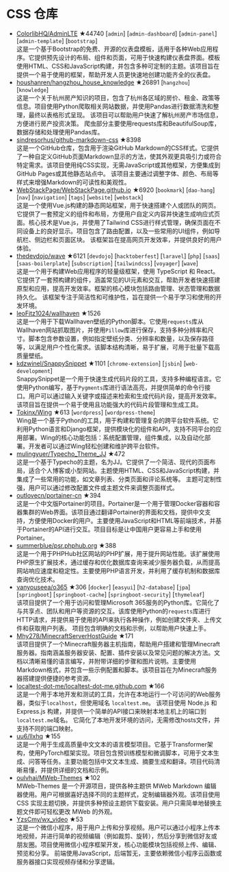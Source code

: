 # CSS 仓库

- [ColorlibHQ/AdminLTE](https://github.com/ColorlibHQ/AdminLTE) ★44740 [`admin`] [`admin-dashboard`] [`admin-panel`] [`admin-template`] [`bootstrap`]  
  这是一个基于Bootstrap的免费、开源的仪表盘模板，适用于各种Web应用程序。它提供预先设计的布局、组件和页面，可用于快速构建仪表盘界面。模板使用HTML、CSS和JavaScript构建，并包含多种可定制的主题。该项目旨在提供一个易于使用的框架，帮助开发人员更快速地创建功能齐全的仪表盘。
- [houshanren/hangzhou_house_knowledge](https://github.com/houshanren/hangzhou_house_knowledge) ★26891 [`hangzhou`] [`knowledge`]  
  这是一个关于杭州房产知识的项目，包含了杭州各区域的房价、租金、政策等信息。项目使用Python爬取相关网站数据，并使用Pandas进行数据清洗和整理，最终以表格形式呈现。  该项目可以帮助用户快速了解杭州房产市场信息，方便进行房产投资决策。  爬虫部分主要使用requests库和BeautifulSoup库，数据存储和处理使用Pandas库。
- [sindresorhus/github-markdown-css](https://github.com/sindresorhus/github-markdown-css) ★8398  
  这是一个GitHub仓库，包含用于渲染GitHub Markdown的CSS样式。它提供了一种自定义GitHub页面Markdown显示的方法，使其外观更具吸引力或符合特定需求。该项目使用纯CSS实现，无需JavaScript或其他框架，方便集成到GitHub Pages或其他静态站点中。  该项目主要通过调整字体、颜色、布局等样式来增强Markdown的可读性和美观性。
- [WebStackPage/WebStackPage.github.io](https://github.com/WebStackPage/WebStackPage.github.io) ★6920 [`bookmark`] [`dao-hang`] [`nav`] [`navigation`] [`tags`] [`website`] [`webstack`]  
  这是一个使用Vue.js构建的静态网站框架，用于快速搭建个人或团队的网页。它提供了一套预定义的组件和布局，方便用户自定义内容并快速生成响应式页面。核心技术是Vue.js，并使用了Tailwind CSS进行样式管理，确保页面在不同设备上的良好显示。项目包含了路由配置，以及一些常用的UI组件，例如导航栏、侧边栏和页面区块。  该框架旨在提高网页开发效率，并提供良好的用户体验。
- [thedevdojo/wave](https://github.com/thedevdojo/wave) ★6121 [`devdojo`] [`hacktoberfest`] [`laravel`] [`php`] [`saas`] [`saas-boilerplate`] [`subscription`] [`tailwindcss`] [`voyager`] [`wave`]  
  这是一个用于构建Web应用程序的轻量级框架，使用 TypeScript 和 React。它提供了一套预构建的组件，涵盖常见的UI元素和交互，帮助开发者快速搭建原型和应用，提高开发效率。框架的核心模块包括路由管理、状态管理和数据持久化。  该框架专注于简洁性和可维护性，旨在提供一个易于学习和使用的开发环境。
- [leoFitz1024/wallhaven](https://github.com/leoFitz1024/wallhaven) ★1526  
  这是一个用于下载Wallhaven壁纸的Python脚本。它使用`requests`库从Wallhaven网站抓取图片，并使用`Pillow`库进行保存，支持多种分辨率和尺寸。脚本包含参数设置，例如指定壁纸分类、分辨率和数量，以及保存路径等，以满足用户个性化需求。该脚本结构清晰，易于扩展，可用于批量下载高质量壁纸。
- [kdzwinel/SnappySnippet](https://github.com/kdzwinel/SnappySnippet) ★1101 [`chrome-extension`] [`jsbin`] [`web-development`]  
  SnappySnippet是一个用于快速生成代码片段的工具，支持多种编程语言。它使用Python编写，基于`Pygments`库进行语法高亮，并提供简单的命令行接口。用户可以通过输入关键字或描述来检索和生成代码片段，提高开发效率。该项目旨在提供一个易于使用且功能强大的代码片段管理和生成工具。
- [Tokinx/Wing](https://github.com/Tokinx/Wing) ★613 [`wordpress`] [`wordpress-theme`]  
  Wing是一个基于Python的工具，用于构建和管理复杂的跨平台软件系统。它利用Python语言和Django框架，提供模块化的组件和API，支持不同平台的应用部署。Wing的核心功能包括：系统配置管理，组件集成，以及自动化部署。开发者可以通过Wing轻松创建和维护跨平台软件。
- [mulingyuer/Typecho_Theme_JJ](https://github.com/mulingyuer/Typecho_Theme_JJ) ★472  
  这是一个基于Typecho的主题，名为JJ。它提供了一个简洁、现代的页面布局，适合个人博客或小型网站。主题使用HTML、CSS和JavaScript构建，并集成了一些常用的功能，如文章列表、分类页面和评论系统等。  主题可定制性强，用户可以通过修改配置文件或主题文件来调整页面样式。
- [outlovecn/portainer-cn](https://github.com/outlovecn/portainer-cn) ★394  
  这是一个中文版Portainer的项目。Portainer是一个用于管理Docker容器和容器集群的Web界面。该项目通过翻译Portainer的界面和文档，提供中文支持，方便使用Docker的用户。主要使用JavaScript和HTML等前端技术，并基于Portainer的API进行交互。项目目标是让中国用户更容易上手和使用Portainer。
- [summerblue/psr.phphub.org](https://github.com/summerblue/psr.phphub.org) ★388  
  这是一个用于PHPHub社区网站的PHP扩展，用于提升网站性能。该扩展使用PHP原生扩展技术，通过缓存和优化数据库查询来减少服务器负载，从而提高网站响应速度和稳定性。主要使用PHP语言开发，并利用了缓存机制和数据库查询优化技术。
- [vanyouseea/o365](https://github.com/vanyouseea/o365) ★306 [`docker`] [`easyui`] [`h2-database`] [`jpa`] [`springboot`] [`springboot-cache`] [`springboot-security`] [`thymeleaf`]  
  该项目提供了一个用于访问和管理Microsoft 365服务的Python库。它简化了与共享点、团队和用户等资源的交互。该库使用Python的`requests`库进行HTTP请求，并提供易于使用的API来执行各种操作，例如创建文件夹、上传文件和获取用户列表。  项目包含明确的文档和示例，以帮助用户快速上手。
- [Mhy278/MinecraftServerHostGuide](https://github.com/Mhy278/MinecraftServerHostGuide) ★171  
  该项目提供了一个Minecraft服务器主机指南，帮助用户搭建和管理Minecraft服务器。指南涵盖服务器安装、配置、插件安装以及常见问题的解决方法。文档以清晰易懂的语言编写，并附带详细的步骤和图片说明。主要使用Markdown格式，并包含一些示例配置和脚本。该项目旨在为Minecraft服务器搭建提供便捷的参考资源。
- [localtest-dot-me/localtest-dot-me.github.com](https://github.com/localtest-dot-me/localtest-dot-me.github.com) ★166  
  这是一个用于本地开发和测试的工具，允许在本地运行一个可访问的Web服务器，类似于`localhost`，但使用域名 `localtest.me`。  该项目使用 Node.js 和 Express.js 构建，并提供一个简单的API接口来映射本地主机上的端口到`localtest.me`域名。  它简化了本地开发环境的访问，无需修改hosts文件，并支持不同的端口映射。
- [uu6/llxhq](https://github.com/uu6/llxhq) ★155  
  这是一个用于生成高质量中文文本的语言模型项目。它基于Transformer架构，使用PyTorch框架实现。项目包含预训练模型和微调脚本，可用于文本生成、问答等任务。主要功能包括中文文本生成、摘要生成和翻译。项目代码清晰易懂，并提供详细的文档和示例。
- [oulvhai/MWeb-Themes](https://github.com/oulvhai/MWeb-Themes) ★102  
  MWeb-Themes 是一个开源项目，提供各种主题供 MWeb Markdown 编辑器使用。用户可根据喜好选择不同的主题样式，定制编辑器外观。该项目使用 CSS 实现主题切换，并提供多种预设主题供下载安装。用户只需简单地替换主题文件即可轻松更改 MWeb 的外观。
- [YzsCmy/wx_video](https://github.com/YzsCmy/wx_video) ★53  
  这是一个微信小程序，用于用户上传和分享视频。用户可以通过小程序上传本地视频，并进行简单的视频编辑（例如裁剪、旋转），然后分享到微信好友或朋友圈。项目使用微信小程序框架开发，核心功能模块包括视频上传、编辑、预览和分享。  前端使用JavaScript，后端暂无，主要依赖微信小程序云函数或服务器接口实现视频存储和分享逻辑。
